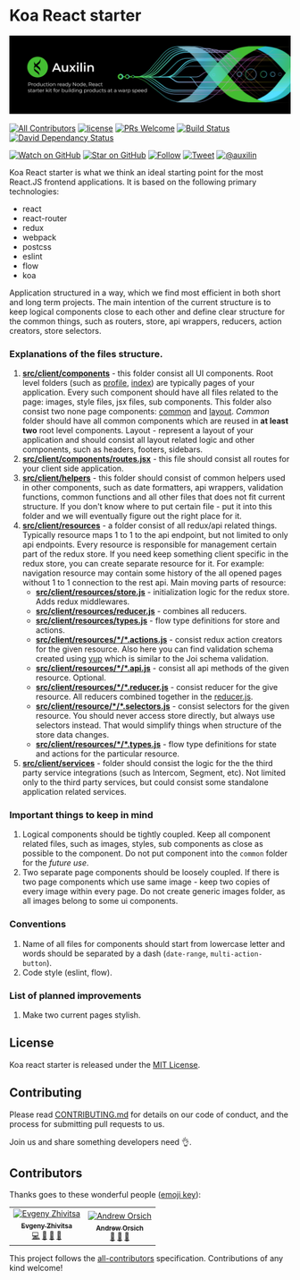 # Koa React starter

[![Auxilin.com — Production ready Node, React starter kit for building products at a warp speed](https://raw.githubusercontent.com/auxilincom/component-template/master/assets/cover-black.png)](https://github.com/auxilincom/auxilin)

[![All Contributors](https://img.shields.io/badge/all_contributors-2-orange.svg?style=flat-square)](#contributors-)
[![license](https://img.shields.io/github/license/mashape/apistatus.svg?style=flat-square)](LICENSE)
[![PRs Welcome](https://img.shields.io/badge/PRs-welcome-brightgreen.svg?style=flat-square)](http://makeapullrequest.com)
[![Build Status](https://ci.auxilin.com/api/badges/auxilincom/koa-react-starter/status.svg)](https://ci.auxilin.com/auxilincom/koa-react-starter)
[![David Dependancy Status](https://david-dm.org/auxilincom/koa-react-starter.svg)](https://david-dm.org/auxilincom/koa-react-starter)

[![Watch on GitHub](https://img.shields.io/github/watchers/auxilincom/koa-react-starter.svg?style=social&label=Watch)](https://github.com/auxilincom/koa-react-starter/watchers)
[![Star on GitHub](https://img.shields.io/github/stars/auxilincom/koa-react-starter.svg?style=social&label=Stars)](https://github.com/auxilincom/koa-react-starter/stargazers)
[![Follow](https://img.shields.io/twitter/follow/auxilin.svg?style=social&label=Follow)](https://twitter.com/auxilin)
[![Tweet](https://img.shields.io/twitter/url/https/github.com/auxilincom/koa-react-starter.svg?style=social)](https://twitter.com/intent/tweet?text=I%27m%20using%20Auxilin%20components%20to%20build%20my%20next%20product%20🚀.%20Check%20it%20out:%20https://github.com/auxilincom/koa-react-starter)
[![@auxilin](https://img.shields.io/badge/%F0%9F%92%AC%20Telegram-t.me/auxilin-blue.svg)](https://t.me/auxilin)

Koa React starter is what we think an ideal starting point for the most React.JS frontend applications. It is based on the following primary technologies:

- react
- react-router
- redux
- webpack
- postcss
- eslint
- flow
- koa

Application structured in a way, which we find most efficient in both short and long term projects. The main intention of the current structure is to keep logical components close to each other and define clear structure for the common things, such as routers, store, api wrappers, reducers, action creators, store selectors.

### Explanations of the files structure.

1. **[src/client/components](./src/client/components)** - this folder consist all UI components. Root level folders (such as [profile](./src/components/profile), [index](./src/client/components/index)) are typically pages of your application. Every such component should have all files related to the page: images, style files, jsx files, sub components. This folder also consist two none page components: [common](./src/client/components/common) and [layout](./src/client/components/common). *Common* folder should have all common components which are reused in **at least two** root level components. Layout - represent a layout of your application and should consist all layout related logic and other components, such as headers, footers, sidebars.
2. **[src/client/components/routes.jsx](./src/client/components/routes.jsx)** - this file should consist all routes for your client side application.
3. **[src/client/helpers](./src/client/helpers)** - this folder should consist of common helpers used in other components, such as date formatters, api wrappers, validation functions, common functions and all other files that does not fit current structure. If you don't know where to put certain file - put it into this folder and we will eventually figure out the right place for it.
4. **[src/client/resources](./src/client/resources/user)** - a folder consist of all redux/api related things. Typically resource maps 1 to 1 to the api endpoint, but not limited to only api endpoints. Every resource is responsible for management certain part of the redux store. If you need keep something client specific in the redux store, you can create separate resource for it. For example: navigation resource may contain some history of the all opened pages without 1 to 1 connection to the rest api. Main moving parts of resource:
    - **[src/client/resources/store.js](./src/client/resources/store.js)** - initialization logic for the redux store. Adds redux middlewares.
    - **[src/client/resources/reducer.js](./src/client/resources/reducer.js)** - combines all reducers.
    - **[src/client/resources/types.js](./src/client/resources/types.js)** - flow type definitions for store and actions.
    - **[src/client/resources/\*/\*.actions.js](./src/client/resources/user/user.actions.js)** - consist redux action creators for the given resource. Also here you can find validation schema created using [yup](https://github.com/jquense/yup) which is similar to the Joi schema validation.
    - **[src/client/resources/\*/\*.api.js](./src/client/resources/user/user.api.js)** - consist all api methods of the given resource. Optional.
    - **[src/client/resources/\*/\*.reducer.js](./src/client/resources/user/user.reducer.js)** - consist reducer for the give resource. All reducers combined together in the [reducer.js](./src/client/resources/reducer.js).
    - **[src/client/resource/\*/\*.selectors.js](./src/client/resources/user/user.selectors.js)** - consist selectors for the given resource. You should never access store directly, but always use selectors instead. That would simplify things when structure of the store data changes.
    - **[src/client/resources/\*/\*.types.js](./src/client/resources/user/user.types.js)** - flow type definitions for state and actions for the particular resource.
5. **[src/client/services](./src/client/services)** - folder should consist the logic for the the third party service integrations (such as Intercom, Segment, etc). Not limited only to the third party services, but could consist some standalone application related services.

### Important things to keep in mind

1. Logical components should be tightly coupled. Keep all component related files, such as images, styles, sub components as close as possible to the component. Do not put component into the `common` folder for the *future use*.
2. Two separate page components should be loosely coupled. If there is two page components which use same image - keep two copies of every image within every page. Do not create generic images folder, as all images belong to some ui components.

### Conventions

1. Name of all files for components should start from lowercase letter and words should be separated by a dash (`date-range`, `multi-action-button`).
2. Code style (eslint, flow).

### List of planned improvements

1. Make two current pages stylish.

## License

Koa react starter is released under the [MIT License](LICENSE).

## Contributing

Please read [CONTRIBUTING.md](CONTRIBUTING.md) for details on our code of conduct, and the process for submitting pull requests to us.

Join us and share something developers need 👌.

## Contributors

Thanks goes to these wonderful people ([emoji key](https://github.com/kentcdodds/all-contributors#emoji-key)):

<!-- ALL-CONTRIBUTORS-LIST:START - Do not remove or modify this section -->
<!-- prettier-ignore-start -->
<!-- markdownlint-disable -->
<table>
  <tr>
    <td align="center"><a href="https://github.com/ezhivitsa"><img src="https://avatars2.githubusercontent.com/u/6461311?v=4" width="100px;" alt="Evgeny Zhivitsa"/><br /><sub><b>Evgeny Zhivitsa</b></sub></a><br /><a href="https://github.com/auxilin/koa-react-starter/commits?author=ezhivitsa" title="Code">💻</a> <a href="https://github.com/auxilin/koa-react-starter/commits?author=ezhivitsa" title="Documentation">📖</a> <a href="#ideas-ezhivitsa" title="Ideas, Planning, & Feedback">🤔</a> <a href="#review-ezhivitsa" title="Reviewed Pull Requests">👀</a></td>
    <td align="center"><a href="https://github.com/anorsich"><img src="https://avatars3.githubusercontent.com/u/681396?v=4" width="100px;" alt="Andrew Orsich"/><br /><sub><b>Andrew Orsich</b></sub></a><br /><a href="https://github.com/auxilin/koa-react-starter/commits?author=anorsich" title="Documentation">📖</a> <a href="#ideas-anorsich" title="Ideas, Planning, & Feedback">🤔</a> <a href="#review-anorsich" title="Reviewed Pull Requests">👀</a></td>
  </tr>
</table>

<!-- markdownlint-enable -->
<!-- prettier-ignore-end -->
<!-- ALL-CONTRIBUTORS-LIST:END -->

This project follows the [all-contributors](https://github.com/kentcdodds/all-contributors) specification. Contributions of any kind welcome!
